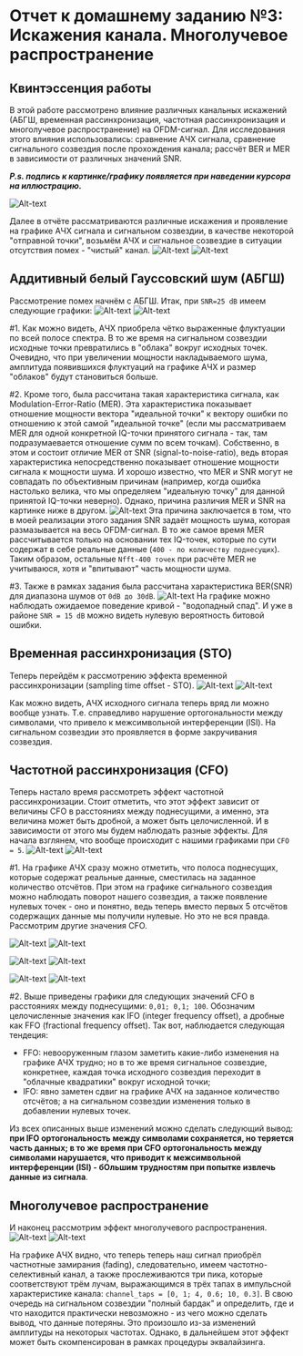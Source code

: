 # Отчет к домашнему заданию №3: Искажения канала. Многолучевое распространение

## Квинтэссенция работы
 В этой работе рассмотрено влияние различных канальных искажений (АБГШ, временная рассинхронизация, частотная рассинхронизация и многолучевое распространение) на OFDM-сигнал. Для исследования этого влияния использовались: сравнение АЧХ сигнала, сравнение сигнального созвездия после прохождения канала; рассчёт BER и MER в зависимости от различных значений SNR.

 _**P.s. подпись к картинке/графику появляется при наведении курсора на иллюстрацию.**_

 ![Alt-text](<graphs/task3.png> "Пайп-лайн задания")

 Далее в отчёте рассматриваются различные искажения и проявление на графике АЧХ сигнала и сигнальном созвездии, в качестве некоторой "отправной точки", возьмём АЧХ и сигнальное созвездие в ситуации отсутствия помех - "чистый" канал.
 ![Alt-text](<graphs/clean_sig.png> "График №1. АЧХ при отсутствии помех")
 ![Alt-text](<graphs/sc_clean.png> "График №2. Сигнальное созвездие при отсутствии помех")

## Аддитивный белый Гауссовский шум (АБГШ)
 Рассмотрение помех начнём с АБГШ. Итак, при `SNR=25 dB` имеем следующие графики:
 ![Alt-text](<graphs/25snr_sig.png> "График №3. АЧХ при АБГШ (SNR=25dB)")
 ![Alt-text](<graphs/sc_noise.png> "График №4. Сигнальное созвездие при АБГШ (SNR=25dB)")

 #1. Как можно видеть, АЧХ приобрела чётко выраженные флуктуации по всей полосе спектра. В то же время на сигнальном созвездии исходные точки превратились в "облака" вокруг исходных точек. Очевидно, что при увеличении мощности накладываемого шума, амплитуда появившихся флуктуаций на графике АЧХ и размер "облаков" будут становиться больше.

 #2. Кроме того, была рассчитана такая характеристика сигнала, как Modulation-Error-Ratio (MER). Эта характеристика показывает отношение мощности вектора "идеальной точки" к вектору ошибки по отношению к этой самой "идеальной точке" (если мы рассматриваем MER для одной конкретной IQ-точки принятого сигнала - так, там подразумаевается отношение сумм по всем точкам). Собственно, в этом и состоит отличие MER от SNR (signal-to-noise-ratio), ведь вторая характеристика непосредственно показывает отношение мощности сигнала к мощности шума. И хорошо известно, что MER и SNR могут не совпадать по объективным причинам (например, когда ошибка настолько велика, что мы определяем "идеальную точку" для данной принятой IQ-точки неверно). Однако, причина различия MER и SNR на картинке ниже в другом. 
 ![Alt-text](<graphs/info.png> "Различие MER и SNR")
 Эта причина заключается в том, что в моей реализации этого задания SNR задаёт мощность шума, которая размазывается на весь OFDM-сигнал. В то же самое время MER рассчитывается только на основании тех IQ-точек, которые по сути содержат в себе реальные данные (`400 - по количеству поднесущих`). Таким образом, остальные `Nfft-400 точек` при расчёте MER не учитываюся, хотя и "впитывают" часть мощности шума.

 #3. Также в рамках задания была рассчитана характеристика BER(SNR) для диапазона шумов от `0dB до 30dB`.
 ![Alt-text](<graphs/ber(snr).png> "График №5. Характеристика BER(SNR)")
 На графике можно наблюдать ожидаемое поведение кривой - "водопадный спад". И уже в районе `SNR = 15 dB` можно видеть нулевую вероятность битовой ошибки.

## Временная рассинхронизация (STO)
 Теперь перейдём к рассмотрению эффекта временной рассинхронизации (sampling time offset - STO).
 ![Alt-text](<graphs/3sto_sig.png> "График №6. АЧХ при STO=3" )
 ![Alt-text](<graphs/sc_sto.png> "График №7. Сигнальное созвездие при STO=3")

 Как можно видеть, АЧХ исходного сигнала теперь вряд ли можно вообще узнать. Т.е. справедливо нарушение ортогональности между символами, что привело к межсимвольной интерференции (ISI). На сигнальном созвездии это проявляется в форме закручивания созвездия.

## Частотной рассинхронизация (CFO)
 Теперь настало время рассмотреть эффект частотной рассинхронизации. Стоит отметить, что этот эффект зависит от величины CFO в расстояниях между поднесущими, а именно, эта величина может быть дробной, а может быть целочисленной. И в зависимости от этого мы будем наблюдать разные эффекты. Для начала взглянем, что вообще происходит с нашими графиками при `CFO = 5`.
 ![Alt-text](<graphs/5cfo_sig.png> "График №8. АЧХ при CFO=5" )
 ![Alt-text](<graphs/sc_cfo.png> "График №9. Сигнальное созвездие при CFO=5")

 #1. На графике АЧХ сразу можно отметить, что полоса поднесущих, которые содержат реальные данные, сместилась на заданное количество отсчётов. При этом на графике сигнального созвездия можно наблюдать поворот нашего созвездия, а также появление нулевых точек - оно и понятно, ведь теперь вместо первых 5 отсчётов содержащих данные мы получили нулевые. Но это не вся правда. Рассмотрим другие значения CFO.

 ![Alt-text](<graphs/001cfo_sig.png> "График №10. АЧХ при CFO=1% от расстояния между поднесущими")
 ![Alt-text](<graphs/001sc_cfo.png> "График №11. Сигнальное созвездие при CFO=1% от расстояния между поднесущими")

 ![Alt-text](<graphs/01cfo_sig.png> "График №12. АЧХ при CFO=0.1 от расстояния между поднесущими")
 ![Alt-text](<graphs/01sc_cfo.png> "График №13. Сигнальное созвездие при CFO=0.1 от расстояния между поднесущими")

 ![Alt-text](<graphs/100cfo_sig.png> "График №12. АЧХ при CFO=100 расстояний между поднесущими")
 ![Alt-text](<graphs/100sc_cfo.png> "График №13. Сигнальное созвездие при CFO=100 расстояний между поднесущими")

 #2. Выше приведены графики для следующих значений CFO в расстояниях между поднесущими: `0,01; 0,1; 100`. Обозначим целочисленные значения как IFO (integer frequency offset), а дробные как FFO (fractional frequency offset). Так вот, наблюдается следующая тендеция:
 * FFO: невооруженным глазом заметить какие-либо изменения на графике АЧХ трудно; но в то же время сигнальное созвездие, конкретнее, каждая точка исходного созвездия переходит в "облачные квадратики" вокруг исходной точки;
 * IFO: явно заметен сдвиг на графике АЧХ на заданное количество отсчётов; а на сигнальном созвездии изменения только в добавлении нулевых точек.

 Из всех описанных выше изменений можно сделать следующий вывод: **при IFO ортогональность между символами сохраняется, но теряется часть данных; в то же время при CFO ортогональность между символами нарушается, что приводит к межсимвольной интерференции (ISI) - бОльшим трудностям при попытке извлечь данные из сигнала**.

## Многолучевое распространение
 И наконец рассмотрим эффект многолучевого распространения. 
 ![Alt-text](<graphs/mp_sig.png> "График №14. АЧХ при многолучевом распространении")
 ![Alt-text](<graphs/sc_mp.png> "График №15. Сигнальное созвездие при многолучевом распространении")

 На графике АЧХ видно, что теперь теперь наш сигнал приобрёл частнотные замирания (fading), следовательно, имеем частотно-селективный канал, а также прослеживаются три пика, которые соответствуют трём лучам, выражающимся в трёх тапах в импульсной характеристике канала: `channel_taps = [0, 1; 4, 0.6; 10, 0.3]`. В свою очередь на сигнальном созвездии "полный бардак" и определить, где и что находится практически невозможно - из чего можно сделать вывод, что данные потеряны. Это произошло из-за изменений амплитуды на некоторых частотах. Однако, в дальнейшем этот эффект может быть скомпенсирован в рамках процедуры эквалайзинга.